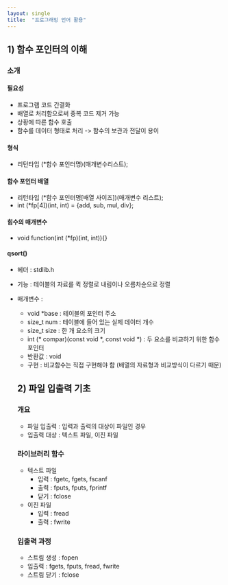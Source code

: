 ```yaml
---
layout: single
title:  "프로그래밍 언어 활용"
---
```


## 1) 함수 포인터의 이해

### 소개

#### 필요성
- 프로그램 코드 간결화
- 배열로 처리함으로써 중복 코드 제거 가능
- 상황에 따른 함수 호출
- 함수를 데이터 형태로 처리 -> 함수의 보관과 전달이 용이

#### 형식
- 리턴타입 (*함수 포인터명)(매개변수리스트);

#### 함수 포인터 배열
- 리턴타입 (*함수 포인터명[배열 사이즈])(매개변수 리스트);
- int (*fp[4])(int, int) = {add, sub, mul, div};

#### 힘수의 매개변수
- void function(int (*fp)(int, int)){}

#### qsort()
- 헤더 : stdlib.h
- 기능 : 테이블의 자료를 퀵 정렬로 내림이나 오름차순으로 정렬
- 매개변수 :
    - void *base : 테이블의 포인터 주소
    - size_t num : 테이블에 들어 있는 실제 데이터 개수
    - size_t size : 한 개 요소의 크기
    - int (* compar)(const void *, const void *) : 두 요소를 비교하기 위한 함수 포인터
    - 반환값 : void
    - 구현 : 비교함수는 직접 구현해야 함 (배열의 자료형과 비교방식이 다르기 때문)

    ## 2) 파일 입출력 기초

    ### 개요
    - 파일 입출력 : 입력과 출력의 대상이 파일인 경우
    - 입출력 대상 : 텍스트 파일, 이진 파일
    
    ### 라이브러리 함수
    - 텍스트 파일
        - 입력 : fgetc, fgets, fscanf
        - 출력 : fputs, fputs, fprintf
        - 닫기 : fclose
    - 이진 파일
        - 입력 : fread
        - 출력 : fwrite

    ### 입출력 과정
    - 스트림 생성 : fopen
    - 입출력 : fgets, fputs, fread, fwrite
    - 스트림 닫기 : fclose

    